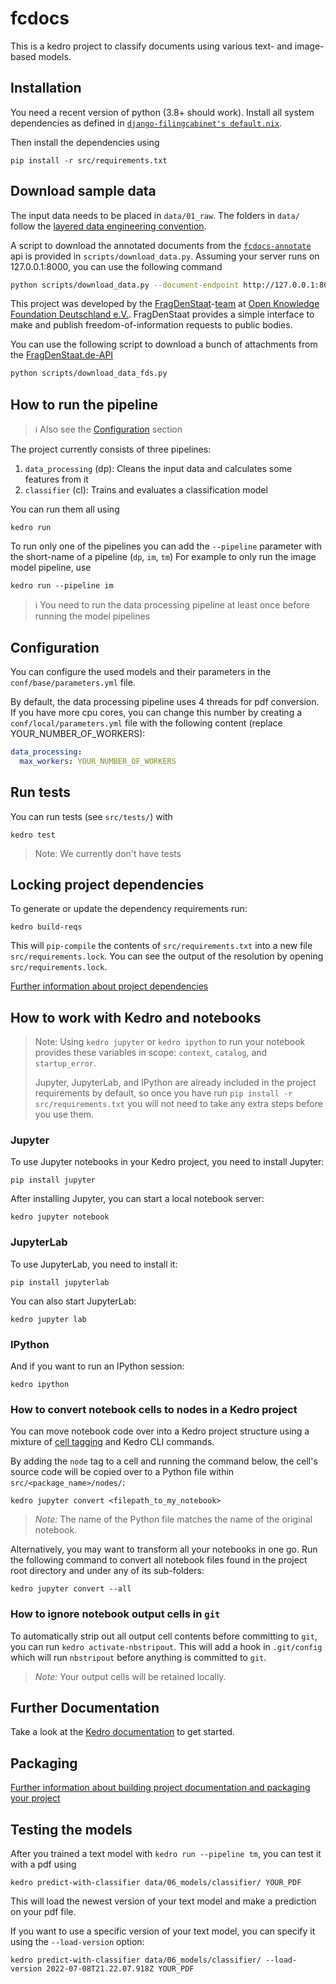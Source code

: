 # fcdocs

This is a kedro project to classify documents using various text- and
image-based models.

## Installation

You need a recent version of python (3.8+ should work).
Install all system dependencies as defined in [`django-filingcabinet's default.nix`](https://github.com/okfde/django-filingcabinet/blob/master/default.nix).

Then install the dependencies using

```
pip install -r src/requirements.txt
```

## Download sample data

The input data needs to be placed in `data/01_raw`.
The folders in `data/` follow the [layered data engineering convention](https://kedro.readthedocs.io/en/stable/faq/faq.html#what-is-data-engineering-convention).

A script to download the annotated documents from the
[`fcdocs-annotate`](https://github.com/okfde/fcdocs-annotate) api is provided
in `scripts/download_data.py`. Assuming your server runs on 127.0.0.1:8000, 
you can use the following command

```bash
python scripts/download_data.py --document-endpoint http://127.0.0.1:8000/api/document/ --feature-endpoint http://127.0.0.1:8000/api/feature/
```

This project was developed by the [FragDenStaat](https://fragdenstaat.de)-[team](https://fragdenstaat.de/team)
at [Open Knowledge Foundation Deutschland e.V.](okfn.de).
FragDenStaat provides a simple interface to make and publish
freedom-of-information requests to public bodies.

You can use the following script to download a bunch of attachments from the
[FragDenStaat.de-API](https://fragdenstaat.de/api/) 

```bash
python scripts/download_data_fds.py
```

## How to run the pipeline

> ℹ️ Also see the [Configuration](#configuration) section

The project currently consists of three pipelines:

1. `data_processing` (dp): Cleans the input data and calculates some features from it
2. `classifier` (cl): Trains and evaluates a classification model

You can run them all using

```
kedro run
```

To run only one of the pipelines you can add the `--pipeline` parameter with the
short-name of a pipeline (`dp`, `im`, `tm`)
For example to only run the image model pipeline, use

```
kedro run --pipeline im
```

> ℹ️ You need to run the data processing pipeline at least once before running
> the model pipelines

## Configuration

You can configure the used models and their parameters in the `conf/base/parameters.yml` file.

By default, the data processing pipeline uses 4 threads for pdf conversion.
If you have more cpu cores, you can change this number by creating a
`conf/local/parameters.yml` file with the following content (replace YOUR_NUMBER_OF_WORKERS):

```yaml
data_processing:
  max_workers: YOUR_NUMBER_OF_WORKERS
```

## Run tests

You can run tests (see `src/tests/`) with

```
kedro test
```

> Note: We currently don't have tests

## Locking project dependencies

To generate or update the dependency requirements run:

```
kedro build-reqs
```

This will `pip-compile` the contents of `src/requirements.txt` into a new file
`src/requirements.lock`. You can see the output of the resolution by opening
`src/requirements.lock`.

[Further information about project dependencies](https://kedro.readthedocs.io/en/stable/kedro_project_setup/dependencies.html#project-specific-dependencies)


## How to work with Kedro and notebooks

> Note: Using `kedro jupyter` or `kedro ipython` to run your notebook provides these variables in scope: `context`, `catalog`, and `startup_error`.
>
> Jupyter, JupyterLab, and IPython are already included in the project requirements by default, so once you have run `pip install -r src/requirements.txt` you will not need to take any extra steps before you use them.

### Jupyter
To use Jupyter notebooks in your Kedro project, you need to install Jupyter:

```
pip install jupyter
```

After installing Jupyter, you can start a local notebook server:

```
kedro jupyter notebook
```

### JupyterLab
To use JupyterLab, you need to install it:

```
pip install jupyterlab
```

You can also start JupyterLab:

```
kedro jupyter lab
```

### IPython
And if you want to run an IPython session:

```
kedro ipython
```

### How to convert notebook cells to nodes in a Kedro project
You can move notebook code over into a Kedro project structure using a mixture of [cell tagging](https://jupyter-notebook.readthedocs.io/en/stable/changelog.html#release-5-0-0) and Kedro CLI commands.

By adding the `node` tag to a cell and running the command below, the cell's source code will be copied over to a Python file within `src/<package_name>/nodes/`:

```
kedro jupyter convert <filepath_to_my_notebook>
```
> *Note:* The name of the Python file matches the name of the original notebook.

Alternatively, you may want to transform all your notebooks in one go. Run the following command to convert all notebook files found in the project root directory and under any of its sub-folders:

```
kedro jupyter convert --all
```

### How to ignore notebook output cells in `git`
To automatically strip out all output cell contents before committing to `git`, you can run `kedro activate-nbstripout`. This will add a hook in `.git/config` which will run `nbstripout` before anything is committed to `git`.

> *Note:* Your output cells will be retained locally.


## Further Documentation

Take a look at the [Kedro documentation](https://kedro.readthedocs.io) to get started.

## Packaging

[Further information about building project documentation and packaging your project](https://kedro.readthedocs.io/en/stable/tutorial/package_a_project.html)

## Testing the models

After you trained a text model with `kedro run --pipeline tm`, you can test it with a pdf using

```shell
kedro predict-with-classifier data/06_models/classifier/ YOUR_PDF
```

This will load the newest version of your text model and make a prediction on your pdf file.

If you want to use a specific version of your text model, you can specify it using the `--load-version` option:

```shell
kedro predict-with-classifier data/06_models/classifier/ --load-version 2022-07-08T21.22.07.918Z YOUR_PDF
```
